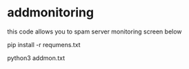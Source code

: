 # addmonitoring
this code allows you to spam server monitoring screen below



pip install -r requmens.txt

python3 addmon.txt
